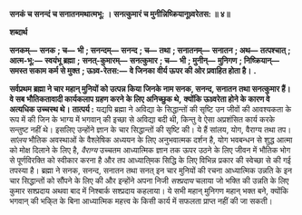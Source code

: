**सनकं च सनन्दं च सनातनमथात्मभू: ।** **सनत्कुमारं च मुनीन्निष्क्रियानूध्र्वरेतस: ॥ ४॥** 

**शब्दार्थ** 

**सनकम्—** **सनक** **; च—** **भी** **; सनन्दम्—** **सनन्द** **; च—** **तथा** **; सनातनम्—** **सनातन** **; अथ—** **तत्पश्चात्** **; आत्म-भू:—** **स्वयंभू ब्रह्मा** **;** **सनत्-कुमारम्—** **सनत्कुमार** **; च—** **भी** **; मुनीन्—** **मुनिगण** **; निष्क्रियान्—** **समस्त सकाम कर्म से मुक्त** **; ऊध्र्व-रेतस:—** **वे जिनका** **वीर्य ऊपर की ओर प्रवाहित होता है।** **.** 

**सर्वप्रथम ब्रह्मा ने चार महान् मुनियों को उत्पन्न किया जिनके नाम सनक, सनन्द, सनातन** **तथा सनत्कुमार हैं। वे सब भौतिकतावादी कार्यकलाप ग्रहण करने के लिए अनिच्छुक थे,** **क्योंकि ऊध्र्वरेता होने के कारण वे अत्यधिक उच्चस्थ थे।** **तात्पर्य :** यद्यपि ब्रह्मा ने अविद्या के सिद्धान्तों की सृष्टि उन जीवों की आवश्यकता के रूप में की जिन के भाग्य में भगवान् की इच्छा से अविद्या बदी थी, किन्तु वे ऐसा अप्रशंसित कार्य करके सन्तुष्ट नहीं थे। इसलिए उन्होंने ज्ञान के चार सिद्धान्तों की सृष्टि की। ये हैं सांलय, योग, वैराग्य तथा तप। *सांलय* भौतिक अवस्थाओं के वैश्लेषिक अध्ययन के लिए अनुभवात्मक दर्शन है, योग भवबन्धन से शुद्ध आत्मा को मोक्ष दिलाने के लिए है, *वैराग्य* उच्चतम आध्यात्मिक ज्ञान तक ऊपर उठने के लिए जीवन में भौतिक भोग से पूर्णविरक्ति को स्वीकार करना है और तप आध्याति्मक सिद्धि के लिए विभिन्न प्रकार की स्वेच्छा से की गई तपस्या है। ब्रह्मा ने सनक, सनन्द, सनातन तथा सनत् इन चार मुनियों की रचना आध्यात्मिक उन्नति के इन चार सिद्धान्तों को सौंपने के लिए की और इन्होंने अपना निजी *सश्प्रदाय* चलाया जो भक्ति की उन्नति के लिए कुमार सश्प्रदाय अथवा बाद में निश्बार्क सश्प्रदाय कहलाया। ये सभी महान् मुनिगण महान् भक्त बने, क्योंकि भगवान् की भकि्त के बिना आध्यात्मिक महत्त्व के किसी कार्य में सफलता प्राप्त नहीं की जा सकती।  